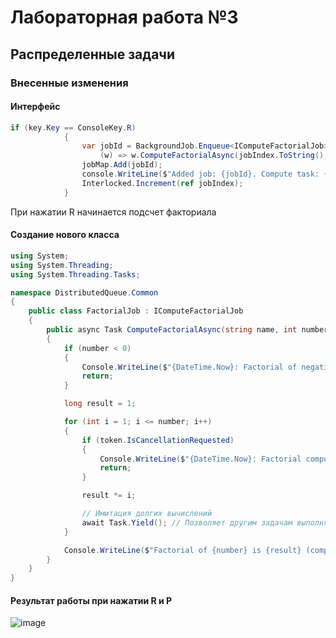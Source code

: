 # Лабораторная работа №3
## Распределенные задачи
### Внесенные изменения 
#### Интерфейс
``` csharp
if (key.Key == ConsoleKey.R)
            {
                var jobId = BackgroundJob.Enqueue<IComputeFactorialJob>("factorial",
                    (w) => w.ComputeFactorialAsync(jobIndex.ToString(),5, CancellationToken.None));
                jobMap.Add(jobId);
                console.WriteLine($"Added job: {jobId}. Compute task: {jobIndex}");
                Interlocked.Increment(ref jobIndex);
            }
```

При нажатии R начинается подсчет факториала
#### Создание нового класса
``` csharp
using System;
using System.Threading;
using System.Threading.Tasks;

namespace DistributedQueue.Common
{
    public class FactorialJob : IComputeFactorialJob
    {
        public async Task ComputeFactorialAsync(string name, int number, CancellationToken token)
        {
            if (number < 0)
            {
                Console.WriteLine($"{DateTime.Now}: Factorial of negative number {name} is not defined.");
                return;
            }

            long result = 1;

            for (int i = 1; i <= number; i++)
            {
                if (token.IsCancellationRequested)
                {
                    Console.WriteLine($"{DateTime.Now}: Factorial computation for {name} cancelled.");
                    return;
                }

                result *= i;

                // Имитация долгих вычислений
                await Task.Yield(); // Позволяет другим задачам выполняться
            }

            Console.WriteLine($"Factorial of {number} is {result} (computed by {name}).");
        }
    }
}
```
#### Результат работы при нажатии R и P
![image](https://github.com/user-attachments/assets/37948031-7131-4f6f-97c7-a481712717b7)
